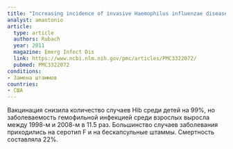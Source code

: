 ```yaml
---
title: "Increasing incidence of invasive Haemophilus influenzae disease in adults, Utah, USA"
analyst: amantonio
article:
  type: article
  authors: Rubach
  year: 2011
  magazine: Emerg Infect Dis
  link: https://www.ncbi.nlm.nih.gov/pmc/articles/PMC3322072/
  pubmed: PMC3322072
conditions:
- Замена штаммов
countries:
- США
---
```


Вакцинация снизила количество случаев Hib среди детей на 99%, но заболеваемость гемофильной инфекцией среди взрослых выросла между 1998-м и 2008-м в 11.5 раз. Большинство случаев заболевания приходились на серотип F и на бескапсульные штаммы. Смертность составляла 22%.
